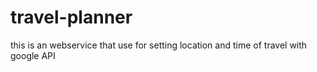 # travel-planner
this is an webservice that use for setting location and time of travel with google API
